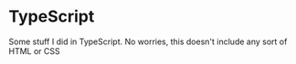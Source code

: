# TypeScript
Some stuff I did in TypeScript. No worries, this doesn't include any sort of HTML or CSS

